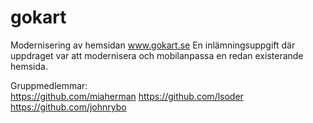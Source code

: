 # gokart
Modernisering av hemsidan www.gokart.se
En inlämningsuppgift där uppdraget var att modernisera och mobilanpassa en redan existerande hemsida.

Gruppmedlemmar:<br>
https://github.com/miaherman
https://github.com/lsoder
https://github.com/johnrybo
